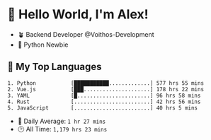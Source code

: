 # 👋 Hello World, I'm Alex!

- 🪴 Backend Developer @Voithos-Development
- 🐍 Python Newbie

## 💚 My Top Languages
```
1. Python           [███████████.............] 577 hrs 55 mins
2. Vue.js           [███.....................] 178 hrs 22 mins
3. YAML             [█.......................] 96 hrs 58 mins
4. Rust             [........................] 42 hrs 56 mins
5. JavaScript       [........................] 40 hrs 5 mins
```
- 💪 Daily Average: `1 hr 27 mins`
- 🕑 All Time: `1,179 hrs 23 mins`
